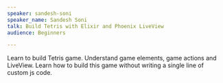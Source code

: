 ```yaml
---
speaker: sandesh-soni
speaker_name: Sandesh Soni
talk: Build Tetris with Elixir and Phoenix LiveView
audience: Beginners

---
```

Learn to build Tetris game. Understand game elements, game actions and LiveView. Learn how to build this game without writing a single line of custom js code.